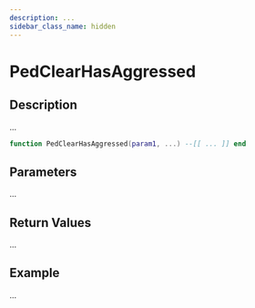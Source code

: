 ```yaml
---
description: ...
sidebar_class_name: hidden
---
```


# PedClearHasAggressed

## Description

...

```lua
function PedClearHasAggressed(param1, ...) --[[ ... ]] end
```

## Parameters

...

## Return Values

...

## Example

...

